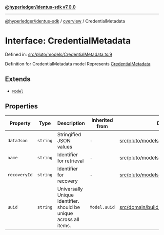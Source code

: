 [**@hyperledger/identus-sdk v7.0.0**](../../README.md)

***

[@hyperledger/identus-sdk](../../README.md) / [overview](../README.md) / CredentialMetadata

# Interface: CredentialMetadata

Defined in: [src/pluto/models/CredentialMetadata.ts:9](https://github.com/hyperledger/identus-edge-agent-sdk-ts/blob/96423ee84b124a31ce63036d9d623d1cb73a13c2/src/pluto/models/CredentialMetadata.ts#L9)

Definition for CredentialMetadata model
Represents [CredentialMetadata](../namespaces/Domain/classes/CredentialMetadata.md)

## Extends

- [`Model`](../type-aliases/Model.md)

## Properties

| Property | Type | Description | Inherited from | Defined in |
| ------ | ------ | ------ | ------ | ------ |
| <a id="datajson"></a> `dataJson` | `string` | Stringified JSON values | - | [src/pluto/models/CredentialMetadata.ts:17](https://github.com/hyperledger/identus-edge-agent-sdk-ts/blob/96423ee84b124a31ce63036d9d623d1cb73a13c2/src/pluto/models/CredentialMetadata.ts#L17) |
| <a id="name"></a> `name` | `string` | Identifier for retrieval | - | [src/pluto/models/CredentialMetadata.ts:21](https://github.com/hyperledger/identus-edge-agent-sdk-ts/blob/96423ee84b124a31ce63036d9d623d1cb73a13c2/src/pluto/models/CredentialMetadata.ts#L21) |
| <a id="recoveryid"></a> `recoveryId` | `string` | Identifier for recovery | - | [src/pluto/models/CredentialMetadata.ts:13](https://github.com/hyperledger/identus-edge-agent-sdk-ts/blob/96423ee84b124a31ce63036d9d623d1cb73a13c2/src/pluto/models/CredentialMetadata.ts#L13) |
| <a id="uuid"></a> `uuid` | `string` | Universally Unique Identifier. should be unique across all items. | `Model.uuid` | [src/domain/buildingBlocks/Pluto.ts:23](https://github.com/hyperledger/identus-edge-agent-sdk-ts/blob/96423ee84b124a31ce63036d9d623d1cb73a13c2/src/domain/buildingBlocks/Pluto.ts#L23) |
